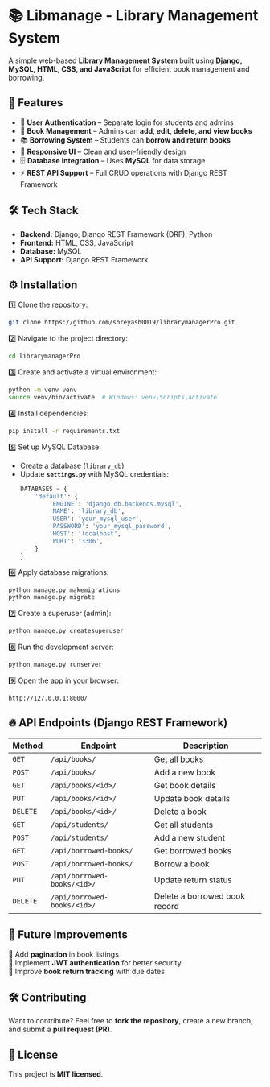 # 📚 Libmanage - Library Management System

A simple web-based **Library Management System** built using **Django, MySQL, HTML, CSS, and JavaScript** for efficient book management and borrowing.

## 🚀 Features

- 🔐 **User Authentication** – Separate login for students and admins  
- 📖 **Book Management** – Admins can **add, edit, delete, and view books**  
- 📚 **Borrowing System** – Students can **borrow and return books**  
- 🎨 **Responsive UI** – Clean and user-friendly design  
- 🗄️ **Database Integration** – Uses **MySQL** for data storage  
- ⚡ **REST API Support** – Full CRUD operations with Django REST Framework  

## 🛠️ Tech Stack

- **Backend:** Django, Django REST Framework (DRF), Python  
- **Frontend:** HTML, CSS, JavaScript  
- **Database:** MySQL  
- **API Support:** Django REST Framework  

## ⚙️ Installation

1️⃣ Clone the repository:
```sh
git clone https://github.com/shreyash0019/librarymanagerPro.git
```

2️⃣ Navigate to the project directory:
```sh
cd librarymanagerPro
```

3️⃣ Create and activate a virtual environment:
```sh
python -m venv venv
source venv/bin/activate  # Windows: venv\Scripts\activate
```

4️⃣ Install dependencies:
```sh
pip install -r requirements.txt
```

5️⃣ Set up MySQL Database:
- Create a database (`library_db`)
- Update **`settings.py`** with MySQL credentials:
  ```python
  DATABASES = {
      'default': {
          'ENGINE': 'django.db.backends.mysql',
          'NAME': 'library_db',
          'USER': 'your_mysql_user',
          'PASSWORD': 'your_mysql_password',
          'HOST': 'localhost',
          'PORT': '3306',
      }
  }
  ```

6️⃣ Apply database migrations:
```sh
python manage.py makemigrations
python manage.py migrate
```

7️⃣ Create a superuser (admin):
```sh
python manage.py createsuperuser
```

8️⃣ Run the development server:
```sh
python manage.py runserver
```

9️⃣ Open the app in your browser:
```
http://127.0.0.1:8000/
```

## 🔥 API Endpoints (Django REST Framework)

| Method | Endpoint | Description |
|--------|----------|-------------|
| `GET` | `/api/books/` | Get all books |
| `POST` | `/api/books/` | Add a new book |
| `GET` | `/api/books/<id>/` | Get book details |
| `PUT` | `/api/books/<id>/` | Update book details |
| `DELETE` | `/api/books/<id>/` | Delete a book |
| `GET` | `/api/students/` | Get all students |
| `POST` | `/api/students/` | Add a new student |
| `GET` | `/api/borrowed-books/` | Get borrowed books |
| `POST` | `/api/borrowed-books/` | Borrow a book |
| `PUT` | `/api/borrowed-books/<id>/` | Update return status |
| `DELETE` | `/api/borrowed-books/<id>/` | Delete a borrowed book record |



## 🎯 Future Improvements
🚀 Add **pagination** in book listings  
🚀 Implement **JWT authentication** for better security  
🚀 Improve **book return tracking** with due dates  

## 🛠 Contributing
Want to contribute? Feel free to **fork the repository**, create a new branch, and submit a **pull request (PR)**.  

## 📜 License
This project is **MIT licensed**.  

